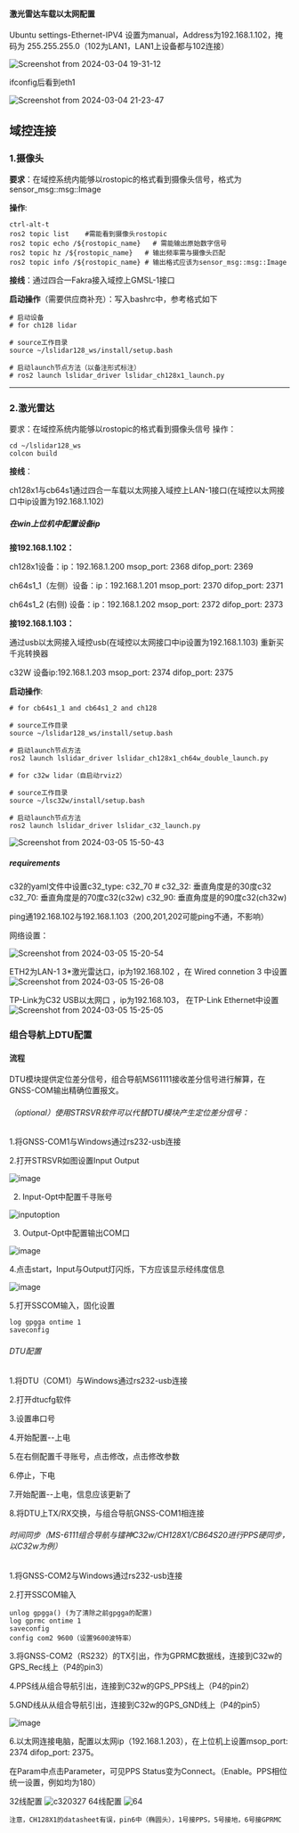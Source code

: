 #### 激光雷达车载以太网配置
Ubuntu settings-Ethernet-IPV4
设置为manual，Address为192.168.1.102，掩码为 255.255.255.0（102为LAN1，LAN1上设备都与102连接）

![Screenshot from 2024-03-04 19-31-12](https://github.com/countsp/domain_controller/assets/102967883/e9d61be8-f651-495a-a6a9-a16f9b953a29)

ifconfig后看到eth1

![Screenshot from 2024-03-04 21-23-47](https://github.com/countsp/domain_controller/assets/102967883/73a4290c-624e-4b2c-a73f-51b7dd04fcf7)

## 域控连接
### 1.摄像头
**要求**：在域控系统内能够以rostopic的格式看到摄像头信号，格式为sensor_msg::msg::Image

**操作**: 
```
ctrl-alt-t
ros2 topic list    #需能看到摄像头rostopic
ros2 topic echo /${rostopic_name}   # 需能输出原始数字信号
ros2 topic hz /${rostopic_name}   # 输出频率需与摄像头匹配
ros2 topic info /${rostopic_name} # 输出格式应该为sensor_msg::msg::Image

```
**接线**：通过四合一Fakra接入域控上GMSL-1接口

**启动操作**（需要供应商补充）：写入bashrc中，参考格式如下
```
# 启动设备
# for ch128 lidar

# source工作目录
source ~/lslidar128_ws/install/setup.bash

# 启动launch节点方法（以备注形式标注）
# ros2 launch lslidar_driver lslidar_ch128x1_launch.py  
```


---

### 2.激光雷达
要求：在域控系统内能够以rostopic的格式看到摄像头信号
操作：
```
cd ~/lslidar128_ws
colcon build
```

**接线**：

ch128x1与cb64s1通过四合一车载以太网接入域控上LAN-1接口(在域控以太网接口中ip设置为192.168.1.102)

##### 在win上位机中配置设备ip
**接192.168.1.102：**

ch128x1设备：ip：192.168.1.200  msop_port: 2368  difop_port: 2369

ch64s1_1（左侧）设备：ip：192.168.1.201  msop_port: 2370  difop_port: 2371

ch64s1_2 (右侧) 设备：ip：192.168.1.202  msop_port: 2372  difop_port: 2373

**接192.168.1.103：**

通过usb以太网接入域控usb(在域控以太网接口中ip设置为192.168.1.103) 重新买千兆转换器

c32W 设备ip:192.168.1.203 msop_port: 2374  difop_port: 2375

**启动操作**:
```
# for cb64s1_1 and cb64s1_2 and ch128

# source工作目录
source ~/lslidar128_ws/install/setup.bash

# 启动launch节点方法
ros2 launch lslidar_driver lslidar_ch128x1_ch64w_double_launch.py 
```

```
# for c32w lidar（自启动rviz2）

# source工作目录
source ~/lsc32w/install/setup.bash

# 启动launch节点方法
ros2 launch lslidar_driver lslidar_c32_launch.py

```
![Screenshot from 2024-03-05 15-50-43](https://github.com/countsp/domain_controller/assets/102967883/9634d29c-c45e-4a67-af73-4474247aae87)
##### requirements
c32的yaml文件中设置c32_type: c32_70     # c32_32: 垂直角度是的30度c32   c32_70: 垂直角度是的70度c32(c32w)  c32_90: 垂直角度是的90度c32(ch32w)

ping通192.168.102与192.168.1.103（200,201,202可能ping不通，不影响）

网络设置：

![Screenshot from 2024-03-05 15-20-54](https://github.com/countsp/domain_controller/assets/102967883/2383d2ca-192c-44c4-aa33-76b67c919cc0)

ETH2为LAN-1 3*激光雷达口，ip为192.168.102 ，在 Wired connetion 3 中设置
![Screenshot from 2024-03-05 15-26-08](https://github.com/countsp/domain_controller/assets/102967883/2e5809e5-a6ff-49c0-bfbc-cc114d721aa7)

TP-Link为C32 USB以太网口 ，ip为192.168.103， 在TP-Link Ethernet中设置
![Screenshot from 2024-03-05 15-25-05](https://github.com/countsp/domain_controller/assets/102967883/daab9565-d1a3-4124-bcf3-d9062299e234)



### 组合导航上DTU配置
#### 流程
DTU模块提供定位差分信号，组合导航MS61111接收差分信号进行解算，在GNSS-COM输出精确位置报文。

###### （optional）使用STRSVR软件可以代替DTU模块产生定位差分信号：
1.将GNSS-COM1与Windows通过rs232-usb连接

2.打开STRSVR如图设置Input Output

![image](https://github.com/countsp/domain_controller/assets/102967883/5eaa5d9c-7f98-4795-ae21-22735d70c4cf)

2. Input-Opt中配置千寻账号

![inputoption](https://github.com/countsp/domain_controller/assets/102967883/0d9e52b7-12bb-494f-8b2e-d6d516edb7f1)


3. Output-Opt中配置输出COM口

![image](https://github.com/countsp/domain_controller/assets/102967883/b4f94c2a-0695-4922-b293-4e09bae20b4a)

4.点击start，Input与Output灯闪烁，下方应该显示经纬度信息

![image](https://github.com/countsp/domain_controller/assets/102967883/1a238163-14f1-4cbd-9287-3ebf65226523)

5.打开SSCOM输入，固化设置
```
log gpgga ontime 1
saveconfig
```

###### DTU配置
1.将DTU（COM1）与Windows通过rs232-usb连接

2.打开dtucfg软件

3.设置串口号

4.开始配置--上电

5.在右侧配置千寻账号，点击修改，点击修改参数

6.停止，下电

7.开始配置--上电，信息应该更新了

8.将DTU上TX/RX交换，与组合导航GNSS-COM1相连接

###### 时间同步（MS-6111组合导航与镭神C32w/CH128X1/CB64S20进行PPS硬同步，以C32w为例）

1.将GNSS-COM2与Windows通过rs232-usb连接

2.打开SSCOM输入
```
unlog gpgga() (为了清除之前gpgga的配置)
log gprmc ontime 1
saveconfig
config com2 9600（设置9600波特率）
```


3.将GNSS-COM2（RS232）的TX引出，作为GPRMC数据线，连接到C32w的GPS_Rec线上（P4的pin3）

4.PPS线从组合导航引出，连接到C32w的GPS_PPS线上（P4的pin2）

5.GND线从从组合导航引出，连接到C32w的GPS_GND线上（P4的pin5）

![image](https://github.com/countsp/domain_controller/assets/102967883/49f7d5ed-4e55-4e3f-afd3-1543a7e39553)

6.以太网连接电脑，配置以太网ip（192.168.1.203），在上位机上设置msop_port: 2374 difop_port: 2375。

在Param中点击Parameter，可见PPS Status变为Connect。（Enable。PPS相位统一设置，例如均为180）

32线配置
![c320327](https://github.com/countsp/domain_controller/assets/102967883/426cadcb-a529-4759-b341-6de59566c4ee)
64线配置
![64](https://github.com/countsp/domain_controller/assets/102967883/87f5e6a6-a3d4-4861-8f0b-1cb781201f26)
```
注意，CH128X1的datasheet有误，pin6中（椭圆头），1号接PPS，5号接地，6号接GPRMC
```
